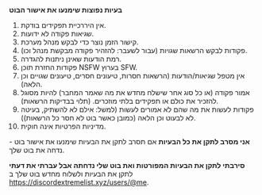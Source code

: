 **בעיות נפוצות שימנעו את אישור הבוט**
1. אין היררכיית תפקידים בודקת.
2. שגיאות פקודה לא ידועות.
3. קישור הזמן נוצר כדי לבקש מנהל מערכת.
4. פקודות לבקש הרשאות שגויות (עבור לשעבר: להזהיר פקודה מבקשת מנהל וכו).
5. רמת הודעות שאינן ניתנות להגדרה.
6. פקודות החזרת תוכן NSFW בערוץ SFW.
7. אין מטפל שגיאות/הודעות (הרשאות חסרות, טיעונים חסרים, טיעונים שגויים וכן הלאה).
8. אמור פקודה (או כל סוג אחר שישלח מחדש את מה שאמר המחבר) להיות מסוגל להזכיר את כולם או תפקידים בלתי מוזכרים. (תלוי בבדיקות הרשאות).
9. פקודות לעשות את מה שהם לא אמורים לעשות (למשל: אילם לא להשתיק, בעיטה לא לבעוט וכן הלאה (כמובן כאשר בוט לא חסר כל הרשאות)).
10. מדיניות הפרטיות אינה חוקית.

**אני מסרב לתקן את כל הבעיות** אם תסרב לתקן את הבעיות שימנעו את אישור בוט - נדחה את בוט שלך.

**סירבתי לתקן את הבעיות המפורטות ואת בוט שלי נדחתה אבל עברתי את דעתי** לתקן את הבעיות ולשלוח מחדש בוט שלך ב <https://discordextremelist.xyz/users/@me>.